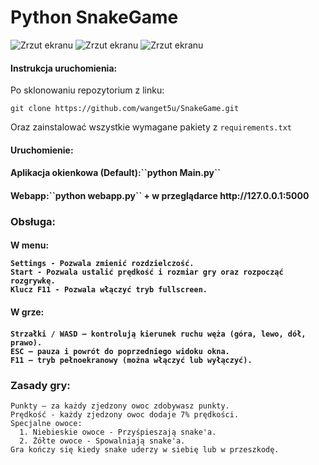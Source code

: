 # Python SnakeGame

![Zrzut ekranu](assets/1.PNG)
![Zrzut ekranu](assets/2.PNG)
![Zrzut ekranu](assets/3.PNG)

<h4> Instrukcja uruchomienia: </h4>

Po sklonowaniu repozytorium z linku:

``git clone https://github.com/wanget5u/SnakeGame.git``



Oraz zainstalować wszystkie wymagane pakiety z ``requirements.txt``

<h4>Uruchomienie:<h4>
<h4>Aplikacja okienkowa (Default):``python Main.py``<h4>
<h4>Webapp:``python webapp.py`` + w przeglądarce http://127.0.0.1:5000<h4>



<h3>Obsługa: </h3>

<h4>W menu:

    Settings - Pozwala zmienić rozdzielczość.
    Start - Pozwala ustalić prędkość i rozmiar gry oraz rozpocząć rozgrywkę.
    Klucz F11 - Pozwala włączyć tryb fullscreen.

<h4>W grze: <h4>
    
    Strzałki / WASD – kontrolują kierunek ruchu węża (góra, lewo, dół, prawo).
    ESC – pauza i powrót do poprzedniego widoku okna.
    F11 – tryb pełnoekranowy (można włączyć lub wyłączyć).

<h3>Zasady gry: </h3>

    Punkty – za każdy zjedzony owoc zdobywasz punkty.
    Prędkość - każdy zjedzony owoc dodaje 7% prędkości.
    Specjalne owoce:
      1. Niebieskie owoce - Przyśpieszają snake'a.
      2. Żółte owoce - Spowalniają snake'a.
    Gra kończy się kiedy snake uderzy w siebię lub w przeszkodę.
